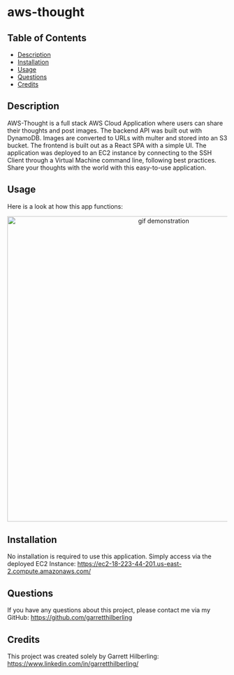 # aws-thought

## Table of Contents
* [Description](#Description)
* [Installation](#Installation)
* [Usage](#Usage)
* [Questions](#Questions)
* [Credits](#Credits)

## Description
AWS-Thought is a full stack AWS Cloud Application where users can share their thoughts and post images. The backend API was built out with DynamoDB. Images are converted to URLs with multer and stored into an S3 bucket. The frontend is built out as a React SPA with a simple UI. The application was deployed to an EC2 instance by connecting to the SSH Client through a Virtual Machine command line, following best practices. Share your thoughts with the world with this easy-to-use application.

## Usage
Here is a look at how this app functions:

<div align="center">
        <img alt="gif demonstration" src="./src/main/resources/static/img/gif_demonstration.gif" width="700" />
</div>


## Installation
No installation is required to use this application. Simply access via the deployed EC2 Instance: https://ec2-18-223-44-201.us-east-2.compute.amazonaws.com/

## Questions
If you have any questions about this project, please contact me via my GitHub: https://github.com/garretthilberling

## Credits
This project was created solely by Garrett Hilberling: https://www.linkedin.com/in/garretthilberling/
